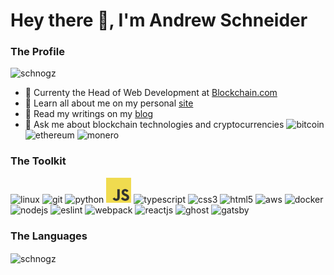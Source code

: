 <h1 align="left">Hey there 👋, I'm Andrew Schneider</h1>

<h3 align="left">The Profile</h3>
<p align="left"> 
 <img src="https://komarev.com/ghpvc/?username=schnogz" alt="schnogz" /> 
</p>

- 💼 Currenty the Head of Web Development at [Blockchain.com](https://blockchain.com)
- 👾 Learn all about me on my personal [site](https://schnogz.com)
- 👀 Read my writings on my [blog](https://theonist.com)
- 💭 Ask me about blockchain technologies and cryptocurrencies <img src="https://www.vectorlogo.zone/logos/bitcoin/bitcoin-icon.svg" alt="bitcoin" width="16" height="16"/> <img src="https://www.vectorlogo.zone/logos/ethereum/ethereum-icon.svg" alt="ethereum" width="16" height="16"/> <img src="https://www.vectorlogo.zone/logos/getmonero/getmonero-icon.svg" alt="monero" width="16" height="16"/>


<h3 align="left">The Toolkit</h3>
<p align="left">
 <img src="https://www.vectorlogo.zone/logos/linux/linux-icon.svg" alt="linux" width="40" height="40"/> 
 <img src="https://www.vectorlogo.zone/logos/git-scm/git-scm-icon.svg" alt="git" width="40" height="40"/> 
 <img src="https://www.vectorlogo.zone/logos/python/python-icon.svg" alt="python" width="40" height="40"/> 
 <img src="https://raw.githubusercontent.com/voodootikigod/logo.js/master/js.png" alt="javascript" width="40" height="40"/> 
 <img src="https://www.vectorlogo.zone/logos/typescriptlang/typescriptlang-icon.svg" alt="typescript" width="40" height="40"/> 
 <img src="https://img.icons8.com/color/344/css3.png" alt="css3" width="40" height="40"/> 
 <img src="https://img.icons8.com/color/344/html-5.png" alt="html5" width="40" height="40"/> 
 <img src="https://www.vectorlogo.zone/logos/amazon_aws/amazon_aws-icon.svg" alt="aws" width="40" height="40"/> 
 <img src="https://www.vectorlogo.zone/logos/docker/docker-icon.svg" alt="docker" width="40" height="40"/> 
 <img src="https://www.vectorlogo.zone/logos/nodejs/nodejs-icon.svg" alt="nodejs" width="40" height="40"/> 
 <img src="https://www.vectorlogo.zone/logos/eslint/eslint-icon.svg" alt="eslint" width="40" height="40"/> 
 <img src="https://www.vectorlogo.zone/logos/js_webpack/js_webpack-icon.svg" alt="webpack" width="40" height="40"/> 
 <img src="https://www.vectorlogo.zone/logos/reactjs/reactjs-icon.svg" alt="reactjs" width="40" height="40"/> 
 <img src="https://www.vectorlogo.zone/logos/ghost/ghost-icon.svg" alt="ghost" width="40" height="40"/> 
 <img src="https://www.vectorlogo.zone/logos/gatsbyjs/gatsbyjs-icon.svg" alt="gatsby" width="40" height="40"/> 
</p>

<h3 align="left">The Languages</h3>
<p>
 <img align="center" src="https://github-readme-stats.vercel.app/api/top-langs/?username=schnogz&layout=compact&hide=html" alt="schnogz" />
</p>
